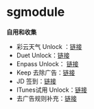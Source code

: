 # sgmodule

**自用和收集**

* 彩云天气 Unlock ：[链接](https://raw.githubusercontent.com/Maasea/sgmodule/master/ColorWeather.sgmodule)
* Duet Unlock：[链接](https://raw.githubusercontent.com/Maasea/sgmodule/master/duet.sgmodule)
* Enpass Unlock： [链接](https://raw.githubusercontent.com/Maasea/sgmodule/master/enpass.sgmodule)
* Keep 去除广告：[链接](https://raw.githubusercontent.com/Maasea/sgmodule/master/KeepRemoveAds.sgmodule)
* JD 签到：[链接](https://raw.githubusercontent.com/Maasea/sgmodule/master/JD_DailyBonus.sgmodule)
* ITunes试用 Unlock：[链接](https://raw.githubusercontent.com/Maasea/sgmodule/master/verifyReceipt.sgmodule)
* 去广告规则补充：[链接](https://raw.githubusercontent.com/Maasea/sgmodule/master/Rules.sgmodule)


